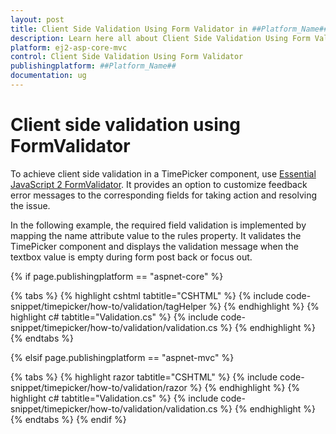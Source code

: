 ```yaml
---
layout: post
title: Client Side Validation Using Form Validator in ##Platform_Name## Timepicker Component
description: Learn here all about Client Side Validation Using Form Validator in Syncfusion ##Platform_Name## Timepicker component of syncfusion and more.
platform: ej2-asp-core-mvc
control: Client Side Validation Using Form Validator
publishingplatform: ##Platform_Name##
documentation: ug
---
```



# Client side validation using FormValidator

To achieve client side validation in a TimePicker component, use [Essential JavaScript 2 FormValidator](https://ej2.syncfusion.com/documentation/form-validator). It provides an option to customize feedback error messages to the corresponding fields for taking action and resolving the issue.

In the following example, the required field validation is implemented by mapping the name attribute value to the rules property. It validates the TimePicker component and displays the validation message when the textbox value is empty during form post back or focus out.

{% if page.publishingplatform == "aspnet-core" %}

{% tabs %}
{% highlight cshtml tabtitle="CSHTML" %}
{% include code-snippet/timepicker/how-to/validation/tagHelper %}
{% endhighlight %}
{% highlight c# tabtitle="Validation.cs" %}
{% include code-snippet/timepicker/how-to/validation/validation.cs %}
{% endhighlight %}
{% endtabs %}

{% elsif page.publishingplatform == "aspnet-mvc" %}

{% tabs %}
{% highlight razor tabtitle="CSHTML" %}
{% include code-snippet/timepicker/how-to/validation/razor %}
{% endhighlight %}
{% highlight c# tabtitle="Validation.cs" %}
{% include code-snippet/timepicker/how-to/validation/validation.cs %}
{% endhighlight %}
{% endtabs %}
{% endif %}

